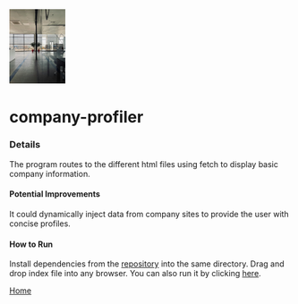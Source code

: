 
<img src="company.jpg" width='100'/>

# company-profiler

### Details 
The program routes to the different html files using fetch to display basic company information.
#### Potential Improvements
It could dynamically inject data from company sites to provide the user with concise profiles.
#### How to Run
Install dependencies from the [repository](https://github.com/TaylorCharlesHall/company-profiler) into the same directory. Drag and drop index file into any browser. You can also run it by clicking [here](https://taylorcharleshall.github.io/company-profiler).

[Home](https://taylorcharleshall.github.io)
